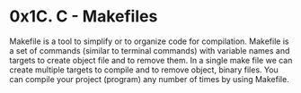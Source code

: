 <h1>0x1C. C - Makefiles</h1>

Makefile is a tool to simplify or to organize code for compilation. Makefile is a set of commands (similar to terminal commands) with variable names and targets to create object file and to remove them. In a single make file we can create multiple targets to compile and to remove object, binary files. You can compile your project (program) any number of times by using Makefile.